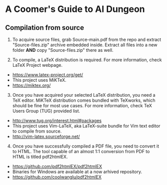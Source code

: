 # A Coomer's Guide to AI Dungeon

## Compilation from source

1. To acquire source files, grab Source-main.pdf from the repo and extract "Source-files.zip" archive embedded inside.
Extract all files into a new folder **AND** copy "Source-files.zip" there as well.

2. To compile, a LaTeX distribution is required. For more information, check LaTeX Project webpage.
- https://www.latex-project.org/get/
- This project uses MiKTeX.
- https://miktex.org/

3. Once you have acquired your selected LaTeX distribution, you need a TeX editor. MiKTeX distribution comes bundled with TeXworks, which should be fine for most use cases. For more information, check TeX Users Group (TUG) provided list.
- http://www.tug.org/interest.html#packages
- This project uses Vim-LaTeX, aka LaTeX-suite bundle for Vim text editor to compile from source.
- http://vim-latex.sourceforge.net/

4. Once you have successfully compiled a PDF file, you need to convert it to HTML. The tool capable of an almost 1:1 conversion from PDF to HTML is titled pdf2htmlEX.
- https://github.com/pdf2htmlEX/pdf2htmlEX
- Binaries for Windows are available at a now arhived repository.
- https://github.com/coolwanglu/pdf2htmlEX
